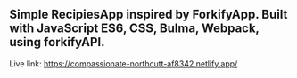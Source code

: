 Simple RecipiesApp inspired by ForkifyApp. Built with JavaScript ES6, CSS, 
Bulma, Webpack, using forkifyAPI.
--------------------------------
Live link: https://compassionate-northcutt-af8342.netlify.app/
